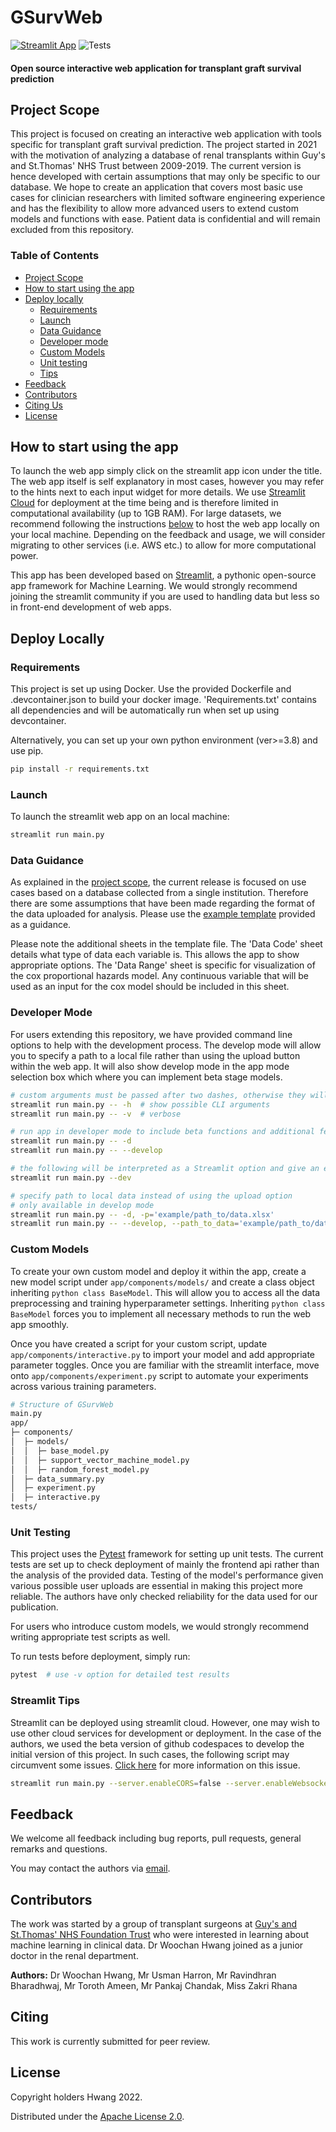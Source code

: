 # GSurvWeb

[![Streamlit App](https://static.streamlit.io/badges/streamlit_badge_black_white.svg)](https://woochan-hwang-gsurvweb-appmain-ke01om.streamlitapp.com/)
![Tests](https://github.com/woochan-hwang/GSurvWeb/actions/workflows/main.yml/badge.svg)

#### Open source interactive web application for transplant graft survival prediction  

## Project Scope
This project is focused on creating an interactive web application with tools specific for transplant graft survival prediction. The project started in 2021 with the motivation of analyzing a database of renal transplants within Guy's and St.Thomas' NHS Trust between 2009-2019. The current version is hence developed with certain assumptions that may only be specific to our database. We hope to create an application that covers most basic use cases for clinician researchers with limited software engineering experience and has the flexibility to allow more advanced users to extend custom models and functions with ease. Patient data is confidential and will remain excluded from this repository. 


### **Table of Contents**
<!-- created with help from https://github.com/ekalinin/github-markdown-toc and further manual adjustments -->

* [Project Scope](#project-scope)
* [How to start using the app](#how-to-start-using-the-app)
* [Deploy locally](#deploying-locally)
   * [Requirements](#requirements)
   * [Launch](#launch)
   * [Data Guidance](#data-guidance)
   * [Developer mode](#developer-mode)
   * [Custom Models](#custom-models)
   * [Unit testing](#unit-testing)
   * [Tips](#streamlit-tips)
* [Feedback](#feedback)
* [Contributors](#contributors)
* [Citing Us](#citing)
* [License](#license)

## How to start using the app

To launch the web app simply click on the streamlit app icon under the title. The web app itself is self explanatory in most cases, however you may refer to the hints next to each input widget for more details. We use [Streamlit Cloud](https://streamlit.io/cloud) for deployment at the time being and is therefore limited in computational availability (up to 1GB RAM). For large datasets, we recommend following the instructions [below](#deploy-locally) to host the web app locally on your local machine. Depending on the feedback and usage, we will consider migrating to other services (i.e. AWS etc.) to allow for more computational power. 

This app has been developed based on [Streamlit](https://streamlit.io/), a pythonic open-source app framework for Machine Learning. We would strongly recommend joining the streamlit community if you are used to handling data but less so in front-end development of web apps. 


## Deploy Locally

### Requirements

This project is set up using Docker. Use the provided Dockerfile and .devcontainer.json to build your docker image. 'Requirements.txt' contains all dependencies and will be automatically run when set up using devcontainer. 

Alternatively, you can set up your own python environment (ver>=3.8) and use pip.
 ```bash
pip install -r requirements.txt
```

### Launch 

To launch the streamlit web app on an local machine:
```bash
streamlit run main.py
```

### Data Guidance

As explained in the [project scope](#project-scope), the current release is focused on use cases based on a database collected from a single institution. Therefore there are some assumptions that have been made regarding the format of the data uploaded for analysis. Please use the [example template](https://github.com/woochan-hwang/GSurvWeb/blob/main/App/data/example_data_template.xlsx) provided as a guidance. 

Please note the additional sheets in the template file. The 'Data Code' sheet details what type of data each variable is. This allows the app to show appropriate options. The 'Data Range' sheet is specific for visualization of the cox proportional hazards model. Any continuous variable that will be used as an input for the cox model should be included in this sheet. 

### Developer Mode

For users extending this repository, we have provided command line options to help with the development process. The develop mode will allow you to specify a path to a local file rather than using the upload button within the web app. It will also show develop mode in the app mode selection box which where you can implement beta stage models. 

```bash
# custom arguments must be passed after two dashes, otherwise they will be interpreted as arguments to Streamlit itself.
streamlit run main.py -- -h  # show possible CLI arguments
streamlit run main.py -- -v  # verbose

# run app in developer mode to include beta functions and additional features
streamlit run main.py -- -d
streamlit run main.py -- --develop

# the following will be interpreted as a Streamlit option and give an error
streamlit run main.py --dev

# specify path to local data instead of using the upload option 
# only available in develop mode 
streamlit run main.py -- -d, -p='example/path_to/data.xlsx'
streamlit run main.py -- --develop, --path_to_data='example/path_to/data.xlsx'
```

### Custom Models

To create your own custom model and deploy it within the app, create a new model script under ```app/components/models/``` and create a class object inheriting ```python class BaseModel```. This will allow you to access all the data preprocessing and training hyperparameter settings. Inheriting ```python class BaseModel``` forces you to implement all necessary methods to run the web app smoothly. 

Once you have created a script for your custom script, update ```app/components/interactive.py``` to import your model and add appropriate parameter toggles. Once you are familiar with the streamlit interface, move onto ```app/components/experiment.py``` script to automate your experiments across various training parameters. 

```bash
# Structure of GSurvWeb
main.py
app/
├─ components/
│  ├─ models/
│  │  ├─ base_model.py
│  │  ├─ support_vector_machine_model.py
│  │  ├─ random_forest_model.py
│  ├─ data_summary.py
│  ├─ experiment.py
│  ├─ interactive.py
tests/
```

### Unit Testing

This project uses the [Pytest](https://docs.pytest.org/en/7.1.x/) framework for setting up unit tests. The current tests are set up to check deployment of mainly the frontend api rather than the analysis of the provided data. Testing of the model's performance given various possible user uploads are essential in making this project more reliable. The authors have only checked reliability for the data used for our publication. 

For users who introduce custom models, we would strongly recommend writing appropriate test scripts as well. 

To run tests before deployment, simply run: 

```bash
pytest  # use -v option for detailed test results
```

### Streamlit Tips

Streamlit can be deployed using streamlit cloud. However, one may wish to use other cloud services for development or deployment. In the case of the authors, we used the beta version of github codespaces to develop the initial version of this project. In such cases, the following script may circumvent some issues. [Click here](https://docs.streamlit.io/knowledge-base/deploy/remote-start) for more information on this issue.

```bash
streamlit run main.py --server.enableCORS=false --server.enableWebsocketCompression=false -- [custom arguments]
```


## Feedback 

We welcome all feedback including bug reports, pull requests, general remarks and questions. 

You may contact the authors via [email](mailto:woochan.hwang14@alumni.imperial.ac.uk).


## Contributors 

The work was started by a group of transplant surgeons at [Guy's and St.Thomas' NHS Foundation Trust](https://www.guysandstthomas.nhs.uk/) who were interested in learning about machine learning in clinical data. Dr Woochan Hwang joined as a junior doctor in the renal department. 

**Authors:**
Dr Woochan Hwang, Mr Usman Harron, Mr Ravindhran Bharadhwaj, Mr Toroth Ameen, Mr Pankaj Chandak, Miss Zakri Rhana 


## Citing 
This work is currently submitted for peer review. 


## License

Copyright holders Hwang 2022. 

Distributed under the [Apache License 2.0](https://github.com/woochan-hwang/GSurvWeb/blob/main/LICENSE). 

